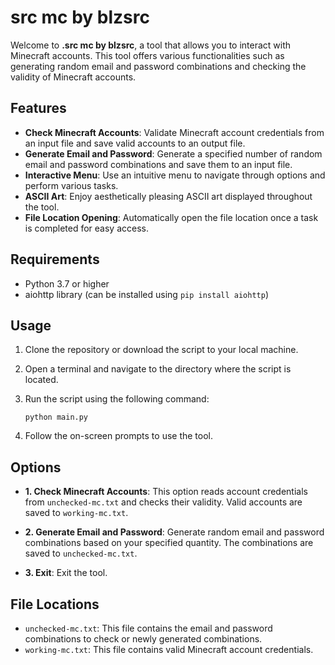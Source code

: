 # src mc by blzsrc

Welcome to **.src mc by blzsrc**, a tool that allows you to interact with Minecraft accounts. This tool offers various functionalities such as generating random email and password combinations and checking the validity of Minecraft accounts.

## Features

- **Check Minecraft Accounts**: Validate Minecraft account credentials from an input file and save valid accounts to an output file.
- **Generate Email and Password**: Generate a specified number of random email and password combinations and save them to an input file.
- **Interactive Menu**: Use an intuitive menu to navigate through options and perform various tasks.
- **ASCII Art**: Enjoy aesthetically pleasing ASCII art displayed throughout the tool.
- **File Location Opening**: Automatically open the file location once a task is completed for easy access.

## Requirements

- Python 3.7 or higher
- aiohttp library (can be installed using `pip install aiohttp`)

## Usage

1. Clone the repository or download the script to your local machine.

2. Open a terminal and navigate to the directory where the script is located.

3. Run the script using the following command:

    ```shell
    python main.py
    ```

4. Follow the on-screen prompts to use the tool.

## Options

- **1. Check Minecraft Accounts**: This option reads account credentials from `unchecked-mc.txt` and checks their validity. Valid accounts are saved to `working-mc.txt`.

- **2. Generate Email and Password**: Generate random email and password combinations based on your specified quantity. The combinations are saved to `unchecked-mc.txt`.

- **3. Exit**: Exit the tool.

## File Locations

- `unchecked-mc.txt`: This file contains the email and password combinations to check or newly generated combinations.
- `working-mc.txt`: This file contains valid Minecraft account credentials.


